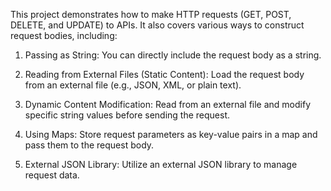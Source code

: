 This project demonstrates how to make HTTP requests (GET, POST, DELETE, and UPDATE) to APIs. It also covers various ways to construct request bodies, including:

1. Passing as String: You can directly include the request body as a string.

2. Reading from External Files (Static Content): Load the request body from an external file (e.g., JSON, XML, or plain text).

3. Dynamic Content Modification: Read from an external file and modify specific string values before sending the request.

4. Using Maps: Store request parameters as key-value pairs in a map and pass them to the request body.

5. External JSON Library: Utilize an external JSON library to manage request data.
